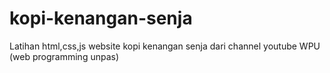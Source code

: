 # kopi-kenangan-senja
Latihan html,css,js website kopi kenangan senja dari channel youtube WPU (web programming unpas)
